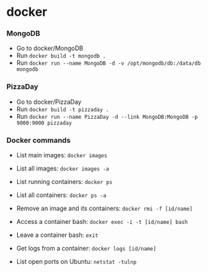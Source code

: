 # docker

### MongoDB

- Go to docker/MongoDB
- Run `docker build -t mongodb .`
- Run `docker run --name MongoDB -d -v /opt/mongodb/db:/data/db mongodb`

### PizzaDay

- Go to docker/PizzaDay
- Run `docker build -t pizzaday .`
- Run `docker run --name PizzaDay -d --link MongoDB:MongoDB -p 9000:9000 pizzaday`

### Docker commands

- List main images: `docker images`

- List all images: `docker images -a`

- List running containers: `docker ps`

- List all containers: `docker ps -a`

- Remove an image and its containers: `docker rmi -f [id/name]`

- Access a container bash: `docker exec -i -t [id/name] bash`

- Leave a container bash: `exit`

- Get logs from a container: `docker logs [id/name]`

- List open ports on Ubuntu: `netstat -tulnp`